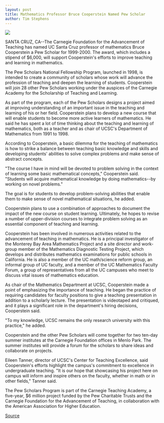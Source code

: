 ```yaml
---
layout: post
title: Mathematics Professor Bruce Cooperstein Named Pew Scholar
author: Tim Stephens
---
```


![][3]

SANTA CRUZ, CA--The Carnegie Foundation for the Advancement of Teaching has named UC Santa Cruz professor of mathematics Bruce Cooperstein a Pew Scholar for 1999-2000. The award, which includes a stipend of $6,000, will support Cooperstein's efforts to improve teaching and learning in mathematics.

The Pew Scholars National Fellowship Program, launched in 1998, is intended to create a community of scholars whose work will advance the profession of teaching and deepen the learning of students. Cooperstein will join 28 other Pew Scholars working under the auspices of the Carnegie Academy for the Scholarship of Teaching and Learning.

As part of the program, each of the Pew Scholars designs a project aimed at improving understanding of an important issue in the teaching and learning of his or her field. Cooperstein plans to develop a new course that will enable students to become more active learners of mathematics. He said he has spent a lot of time thinking about the teaching and learning of mathematics, both as a teacher and as chair of UCSC's Department of Mathematics from 1991 to 1998.

According to Cooperstein, a basic dilemma for the teaching of mathematics is how to strike a balance between teaching basic knowledge and skills and developing students' abilities to solve complex problems and make sense of abstract concepts.

"The course I have in mind will be devoted to problem solving in the context of learning some basic mathematical concepts," Cooperstein said. "Students will acquire mathematical knowledge by doing mathematics--by working on novel problems."

The goal is for students to develop problem-solving abilities that enable them to make sense of novel mathematical situations, he added.

Cooperstein plans to use a combination of approaches to document the impact of the new course on student learning. Ultimately, he hopes to revise a number of upper-division courses to integrate problem solving as an essential component of teaching and learning.

Cooperstein has been involved in numerous activities related to the advancement of teaching in mathematics. He is a principal investigator of the Monterey Bay Area Mathematics Project and a site director and work-group member of the Mathematics Diagnostic Testing Project, which develops and distributes mathematics examinations for public schools in California. He is also a member of the UC math/science reform group, an informal group of UC faculty, and a member of the UC Mathematics Faculty Forum, a group of representatives from all the UC campuses who meet to discuss vital issues of mathematics education.

As chair of the Mathematics Department at UCSC, Cooperstein made a point of emphasizing the importance of teaching. He began the practice of requiring candidates for faculty positions to give a teaching presentation in addition to a scholarly lecture. The presentation is videotaped and critiqued, and it plays a significant role in the department's hiring decisions, Cooperstein said.

"To my knowledge, UCSC remains the only research university with this practice," he added.

Cooperstein and the other Pew Scholars will come together for two ten-day summer institutes at the Carnegie Foundation offices in Menlo Park. The summer institutes will provide a forum for the scholars to share ideas and collaborate on projects.

Eileen Tanner, director of UCSC's Center for Teaching Excellence, said Cooperstein's efforts highlight the campus's commitment to excellence in undergraduate teaching. "It is our hope that showcasing his project here on campus will inform and inspire others on the faculty, whether in math or in other fields," Tanner said.

The Pew Scholars Program is part of the Carnegie Teaching Academy, a five-year, $6 million project funded by the Pew Charitable Trusts and the Carnegie Foundation for the Advancement of Teaching, in collaboration with the American Association for Higher Education.

[3]: http://www1.ucsc.edu/oncampus/currents/98-99/art/cooperstein_bruce.99-04-19.jpg

[Source](http://www1.ucsc.edu/news_events/press_releases/archive/98-99/04-99/cooperstein.htm "Permalink to UC Santa Cruz: Cooperstein named Pew Scholar")